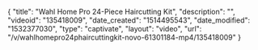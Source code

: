 {
    "title": "Wahl Home Pro 24-Piece Haircutting Kit",
    "description": "",
    "videoid": "135418009",
    "date_created": "1514495543",
    "date_modified": "1532377030",
    "type": "captivate",
    "layout": "video",
    "url": "\/v\/wahlhomepro24phaircuttingkit-novo-61301184-mp4\/135418009"
}